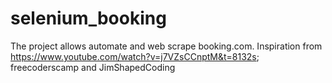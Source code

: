 # selenium_booking
The project allows automate and web scrape booking.com.
Inspiration from https://www.youtube.com/watch?v=j7VZsCCnptM&t=8132s; freecoderscamp and JimShapedCoding
